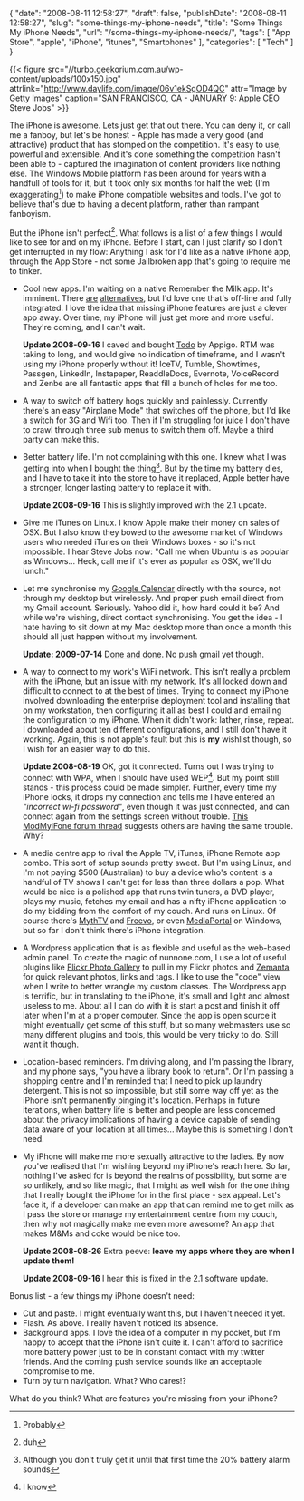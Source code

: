 {
    "date": "2008-08-11 12:58:27",
    "draft": false,
    "publishDate": "2008-08-11 12:58:27",
    "slug": "some-things-my-iphone-needs",
    "title": "Some Things My iPhone Needs",
    "url": "\/some-things-my-iphone-needs\/",
    "tags": [
        "App Store",
        "apple",
        "iPhone",
        "itunes",
        "Smartphones"
    ],
    "categories": [
        "Tech"
    ]
}

{{< figure src="//turbo.geekorium.com.au/wp-content/uploads/100x150.jpg" attrlink="http://www.daylife.com/image/06v1ekSgOD4QC" attr="Image by Getty Images" caption="SAN FRANCISCO, CA - JANUARY 9: Apple CEO Steve Jobs" >}}

The iPhone is awesome. Lets just get that out there. You can deny it, or call me a fanboy, but let's be honest - Apple has made a very good (and attractive) product that has stomped on the competition. It's easy to use, powerful and extensible. And it's done something the competition hasn't been able to - captured the imagination of content providers like nothing else. The Windows Mobile platform has been around for years with a handfull of tools for it, but it took only six months for half the web (I'm exaggerating[^probably]) to make iPhone compatible websites and tools. I've got to believe that's due to having a decent platform, rather than rampant fanboyism.

But the iPhone isn't perfect[^duh]. What follows is a list of a few things I would like to see for and on my iPhone. Before I start, can I just clarify so I don't get interrupted in my flow: Anything I ask for I'd like as a native iPhone app, through the App Store - not some Jailbroken app that's going to require me to tinker.

- Cool new apps. I'm waiting on a native Remember the Milk app. It's imminent. There [are](http://www.appigo.com/todo/) [alternatives](http://www.rememberthemilk.com/services/iphone/), but I'd love one that's off-line and fully integrated. I love the idea that missing iPhone features are just a clever app away. Over time, my iPhone will just get more and more useful. They're coming, and I can't wait.

    **Update 2008-09-16** I caved and bought [Todo](http://www.appigo.com/todo/) by Appigo. RTM was taking to long, and would give no indication of timeframe, and I wasn't using my iPhone properly without it! IceTV, Tumble, Showtimes, Passgen, LinkedIn, Instapaper, ReaddleDocs, Evernote, VoiceRecord and Zenbe are all fantastic apps that fill a bunch of holes for me too.

- A way to switch off battery hogs quickly and painlessly. Currently there's an easy "Airplane Mode" that switches off the phone, but I'd like a switch for 3G and Wifi too. Then if I'm struggling for juice I don't have to crawl through three sub menus to switch them off. Maybe a third party can make this.

- Better battery life. I'm not complaining with this one. I knew what I was getting into when I bought the thing[^battery]. But by the time my battery dies, and I have to take it into the store to have it replaced, Apple better have a stronger, longer lasting battery to replace it with.

    **Update 2008-09-16** This is slightly improved with the 2.1 update.

- Give me iTunes on Linux. I know Apple make their money on sales of OSX. But I also know they bowed to the awesome market of Windows users who needed iTunes on their Windows boxes - so it's not impossible. I hear Steve Jobs now: "Call me when Ubuntu is as popular as Windows... Heck, call me if it's ever as popular as OSX, we'll do lunch."

- Let me synchronise my [Google Calendar](http://calendar.google.com/) directly with the source, not through my desktop but wirelessly. And proper push email direct from my Gmail account. Seriously. Yahoo did it, how hard could it be? And while we're wishing, direct contact synchronising. You get the idea - I hate having to sit down at my Mac desktop more than once a month this should all just happen without my involvement.

    **Update: 2009-07-14** [Done and done](http://www.google.com/support/mobile/bin/answer.py?hl=en&answer=138740). No push gmail yet though.

- A way to connect to my work's WiFi network. This isn't really a problem with the iPhone, but an issue with my network. It's all locked down and difficult to connect to at the best of times. Trying to connect my iPhone involved downloading the enterprise deployment tool and installing that on my workstation, then configuring it all as best I could and emailing the configuration to my iPhone. When it didn't work: lather, rinse, repeat. I downloaded about ten different configurations, and I still don't have it working. Again, this is not apple's fault but this is **my** wishlist though, so I wish for an easier way to do this.

    **Update 2008-08-19** OK, got it connected. Turns out I was trying to connect with WPA, when I should have used WEP[^wep]. But my point still stands - this process could be made simpler. Further, every time my iPhone locks, it drops my connection and tells me I have entered an *"incorrect wi-fi password"*, even though it was just connected, and can connect again from the settings screen without trouble. [This ModMyiFone forum thread](http://www.modmyifone.com/forums/general-iphone-chat/234641-wifi-password-issues.html) suggests others are having the same trouble. Why?

- A media centre app to rival the Apple TV, iTunes, iPhone Remote app combo. This sort of setup sounds pretty sweet. But I'm using Linux, and I'm not paying $500 (Australian) to buy a device who's content is a handful of TV shows I can't get for less than three dollars a pop. What would be nice is a polished app that runs twin tuners, a DVD player, plays my music, fetches my email and has a nifty iPhone application to do my bidding from the comfort of my couch. And runs on Linux. Of course there's [MythTV](http://www.mythtv.org/) and [Freevo](http://freevo.sourceforge.net/), or even [MediaPortal](http://www.team-mediaportal.com/) on Windows, but so far I don't think there's iPhone integration.

- A Wordpress application that is as flexible and useful as the web-based admin panel. To create the magic of nunnone.com, I use a lot of useful plugins like [Flickr Photo Gallery](http://www.tantannoodles.com/toolkit/photo-album/) to pull in my Flickr photos and [Zemanta](http://www.zemanta.com/welcome/wordpress/) for quick relevant photos, links and tags. I like to use the "code" view when I write to better wrangle my custom classes. The Wordpress app is terrific, but in translating to the iPhone, it's small and light and almost useless to me. About all I can do with it is start a post and finish it off later when I'm at a proper computer. Since the app is open source it might eventually get some of this stuff, but so many webmasters use so many different plugins and tools, this would be very tricky to do. Still want it though.

- Location-based reminders. I'm driving along, and I'm passing the library, and my phone says, "you have a library book to return". Or I'm passing a shopping centre and I'm reminded that I need to pick up laundry detergent. This is not so impossible, but still some way off yet as the iPhone isn't permanently pinging it's location. Perhaps in future iterations, when battery life is better and people are less concerned about the privacy implications of having a device capable of sending data aware of your location at all times... Maybe this is something I don't need.

- My iPhone will make me more sexually attractive to the ladies. By now you've realised that I'm wishing beyond my iPhone's reach here. So far, nothing I've asked for is beyond the realms of possibility, but some are so unlikely, and so like magic, that I might as well wish for the one thing that I really bought the iPhone for in the first place - sex appeal. Let's face it, if a developer can make an app that can remind me to get milk as I pass the store or manage my entertainment centre from my couch, then why not magically make me even more awesome? An app that makes M&Ms and coke would be nice too.

    **Update 2008-08-26** Extra peeve: **leave my apps where they are when I update them!**

    **Update 2008-09-16** I hear this is fixed in the 2.1 software update.

Bonus list - a few things my iPhone doesn't need:

-  Cut and paste. I might eventually want this, but I haven't needed it yet.
- Flash. As above. I really haven't noticed its absence.
- Background apps. I love the idea of a computer in my pocket, but I'm happy to accept that the iPhone isn't quite it. I can't afford to sacrifice more battery power just to be in constant contact with my twitter friends. And the coming push service sounds like an acceptable compromise to me.
- Turn by turn navigation. What? Who cares!?

What do you think? What are features you're missing from your iPhone?

[^probably]:Probably
[^duh]:duh
[^wep]:I know
[^battery]:Although you don't truly get it until that first time the 20% battery alarm sounds
